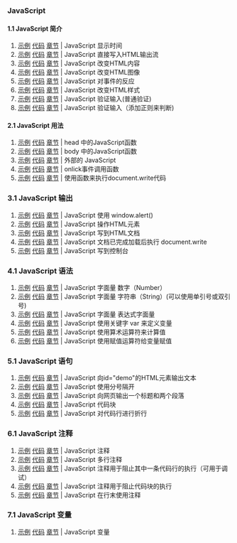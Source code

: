 ###  JavaScript

#### 1.1 JavaScript 简介
1. [示例](https://github.com/logicwang/Js-Review/blob/master/JS/1.html)
[代码](https://logicwang.github.io/Js-Review/JS/1.html)
[章节](https://www.runoob.com/js/js-intro.html) |
JavaScript  显示时间
2. [示例](https://github.com/logicwang/Js-Review/blob/master/JS/2.html)
[代码](https://logicwang.github.io/Js-Review/JS/2.html)
[章节](https://www.runoob.com/js/js-intro.html) |
JavaScript  直接写入HTML输出流
3. [示例](https://github.com/logicwang/Js-Review/blob/master/JS/3.html)
[代码](https://logicwang.github.io/Js-Review/JS/3.html)
[章节](https://www.runoob.com/js/js-intro.html) |
JavaScript  改变HTML内容
4. [示例](https://github.com/logicwang/Js-Review/blob/master/JS/4.html)
[代码](https://logicwang.github.io/Js-Review/JS/4.html)
[章节](https://www.runoob.com/js/js-intro.html) |
JavaScript  改变HTML图像
5. [示例](https://github.com/logicwang/Js-Review/blob/master/JS/5.html)
[代码](https://logicwang.github.io/Js-Review/JS/5.html)
[章节](https://www.runoob.com/js/js-intro.html) |
JavaScript  对事件的反应
6. [示例](https://github.com/logicwang/Js-Review/blob/master/JS/6.html)
[代码](https://logicwang.github.io/Js-Review/JS/6.html)
[章节](https://www.runoob.com/js/js-intro.html) |
JavaScript  改变HTML样式
7. [示例](https://github.com/logicwang/Js-Review/blob/master/JS/7.html)
[代码](https://logicwang.github.io/Js-Review/JS/7.html)
[章节](https://www.runoob.com/js/js-intro.html) |
JavaScript  验证输入(普通验证)
8. [示例](https://github.com/logicwang/Js-Review/blob/master/JS/8.html)
[代码](https://logicwang.github.io/Js-Review/JS/8.html)
[章节](https://www.runoob.com/js/js-intro.html) |
JavaScript  验证输入（添加正则来判断)

#### 2.1 JavaScript 用法
1. [示例](https://github.com/logicwang/Js-Review/blob/master/JS/9.html)
[代码](https://logicwang.github.io/Js-Review/JS/9.html)
[章节](https://www.runoob.com/js/js-howto.html) |
head 中的JavaScript函数
2. [示例](https://github.com/logicwang/Js-Review/blob/master/JS/10.html)
[代码](https://logicwang.github.io/Js-Review/JS/10.html)
[章节](https://www.runoob.com/js/js-howto.html) |
body 中的JavaScript函数
3. [示例](https://github.com/logicwang/Js-Review/blob/master/JS/11.html)
[代码](https://logicwang.github.io/Js-Review/JS/11.html)
[章节](https://www.runoob.com/js/js-howto.html) |
外部的 JavaScript
4. [示例](https://github.com/logicwang/Js-Review/blob/master/JS/12.html)
[代码](https://logicwang.github.io/Js-Review/JS/12.html)
[章节](https://www.runoob.com/js/js-howto.html) |
onlick事件调用函数
5. [示例](https://github.com/logicwang/Js-Review/blob/master/JS/13.html)
[代码](https://logicwang.github.io/Js-Review/JS/13.html)
[章节](https://www.runoob.com/js/js-howto.html) |
使用函数来执行document.write代码

### 3.1 JavaScript  输出
1. [示例](https://github.com/logicwang/Js-Review/blob/master/JS/14.html)
[代码](https://logicwang.github.io/Js-Review/JS/14.html)
[章节](https://www.runoob.com/js/js-output.html) |
JavaScript  使用 window.alert()
2. [示例](https://github.com/logicwang/Js-Review/blob/master/JS/15.html)
[代码](https://logicwang.github.io/Js-Review/JS/15.html)
[章节](https://www.runoob.com/js/js-output.html) |
JavaScript 操作HTML元素
3. [示例](https://github.com/logicwang/Js-Review/blob/master/JS/16.html)
[代码](https://logicwang.github.io/Js-Review/JS/16.html)
[章节](https://www.runoob.com/js/js-output.html) |
JavaScript 写到HTML文档
4. [示例](https://github.com/logicwang/Js-Review/blob/master/JS/17.html)
[代码](https://logicwang.github.io/Js-Review/JS/17.html)
[章节](https://www.runoob.com/js/js-output.html) |
JavaScript 文档已完成加载后执行 document.write
5. [示例](https://github.com/logicwang/Js-Review/blob/master/JS/18.html)
[代码](https://logicwang.github.io/Js-Review/JS/18.html)
[章节](https://www.runoob.com/js/js-output.html) |
JavaScript 写到控制台

### 4.1 JavaScript  语法
1. [示例](https://github.com/logicwang/Js-Review/blob/master/JS/19.html)
[代码](https://logicwang.github.io/Js-Review/JS/19.html)
[章节](https://www.runoob.com/js/js-syntax.html) |
JavaScript 字面量 数字（Number）
2. [示例](https://github.com/logicwang/Js-Review/blob/master/JS/20.html)
[代码](https://logicwang.github.io/Js-Review/JS/20.html)
[章节](https://www.runoob.com/js/js-syntax.html) |
JavaScript 字面量 字符串（String）(可以使用单引号或双引号)
3. [示例](https://github.com/logicwang/Js-Review/blob/master/JS/21.html)
[代码](https://logicwang.github.io/Js-Review/JS/21.html)
[章节](https://www.runoob.com/js/js-syntax.html) |
JavaScript 字面量 表达式字面量
4. [示例](https://github.com/logicwang/Js-Review/blob/master/JS/22.html)
[代码](https://logicwang.github.io/Js-Review/JS/22.html)
[章节](https://www.runoob.com/js/js-syntax.html) |
JavaScript 使用关键字 var 来定义变量
5. [示例](https://github.com/logicwang/Js-Review/blob/master/JS/23.html)
[代码](https://logicwang.github.io/Js-Review/JS/23.html)
[章节](https://www.runoob.com/js/js-syntax.html) |
JavaScript 使用算术运算符来计算值
6. [示例](https://github.com/logicwang/Js-Review/blob/master/JS/24.html)
[代码](https://logicwang.github.io/Js-Review/JS/24.html)
[章节](https://www.runoob.com/js/js-syntax.html) |
JavaScript 使用赋值运算符给变量赋值

### 5.1 JavaScript  语句 
1. [示例](https://github.com/logicwang/Js-Review/blob/master/JS/25.html)
[代码](https://logicwang.github.io/Js-Review/JS/25.html)
[章节](https://www.runoob.com/js/js-statements.html) |
JavaScript 向id="demo"的HTML元素输出文本
2. [示例](https://github.com/logicwang/Js-Review/blob/master/JS/26.html)
[代码](https://logicwang.github.io/Js-Review/JS/26.html)
[章节](https://www.runoob.com/js/js-statements.html) |
JavaScript 使用分号隔开
3. [示例](https://github.com/logicwang/Js-Review/blob/master/JS/27.html)
[代码](https://logicwang.github.io/Js-Review/JS/27.html)
[章节](https://www.runoob.com/js/js-statements.html) |
JavaScript 向网页输出一个标题和两个段落
4. [示例](https://github.com/logicwang/Js-Review/blob/master/JS/28.html)
[代码](https://logicwang.github.io/Js-Review/JS/28.html)
[章节](https://www.runoob.com/js/js-statements.html) |
JavaScript 代码块
5. [示例](https://github.com/logicwang/Js-Review/blob/master/JS/29.html)
[代码](https://logicwang.github.io/Js-Review/JS/29.html)
[章节](https://www.runoob.com/js/js-statements.html) |
JavaScript 对代码行进行折行

### 6.1 JavaScript  注释 
1. [示例](https://github.com/logicwang/Js-Review/blob/master/JS/30.html)
[代码](https://logicwang.github.io/Js-Review/JS/30.html)
[章节](https://www.runoob.com/js/js-comments.html) |
JavaScript 注释
2. [示例](https://github.com/logicwang/Js-Review/blob/master/JS/31.html)
[代码](https://logicwang.github.io/Js-Review/JS/31.html)
[章节](https://www.runoob.com/js/js-comments.html) |
JavaScript 多行注释
3. [示例](https://github.com/logicwang/Js-Review/blob/master/JS/32.html)
[代码](https://logicwang.github.io/Js-Review/JS/32.html)
[章节](https://www.runoob.com/js/js-comments.html) |
JavaScript 注释用于阻止其中一条代码行的执行（可用于调试）
4. [示例](https://github.com/logicwang/Js-Review/blob/master/JS/33.html)
[代码](https://logicwang.github.io/Js-Review/JS/33.html)
[章节](https://www.runoob.com/js/js-comments.html) |
JavaScript 注释用于阻止代码块的执行
5. [示例](https://github.com/logicwang/Js-Review/blob/master/JS/34.html)
[代码](https://logicwang.github.io/Js-Review/JS/34.html)
[章节](https://www.runoob.com/js/js-comments.html) |
JavaScript 在行末使用注释


### 7.1 JavaScript  变量 
1. [示例](https://github.com/logicwang/Js-Review/blob/master/JS/35.html)
[代码](https://logicwang.github.io/Js-Review/JS/35.html)
[章节](https://www.runoob.com/js/js-variables.html) |
JavaScript 变量